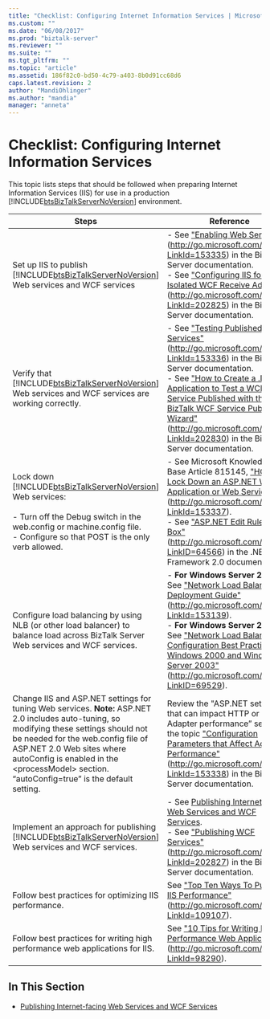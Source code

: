 ```yaml
---
title: "Checklist: Configuring Internet Information Services | Microsoft Docs"
ms.custom: ""
ms.date: "06/08/2017"
ms.prod: "biztalk-server"
ms.reviewer: ""
ms.suite: ""
ms.tgt_pltfrm: ""
ms.topic: "article"
ms.assetid: 186f82c0-bd50-4c79-a403-8b0d91cc68d6
caps.latest.revision: 2
author: "MandiOhlinger"
ms.author: "mandia"
manager: "anneta"
---
```

# Checklist: Configuring Internet Information Services
This topic lists steps that should be followed when preparing Internet Information Services (IIS) for use in a production [!INCLUDE[btsBizTalkServerNoVersion](../includes/btsbiztalkservernoversion-md.md)] environment.


|                                                                                                                                                     Steps                                                                                                                                                      |                                                                                                                                                                                                                        Reference                                                                                                                                                                                                                        |
|----------------------------------------------------------------------------------------------------------------------------------------------------------------------------------------------------------------------------------------------------------------------------------------------------------------|---------------------------------------------------------------------------------------------------------------------------------------------------------------------------------------------------------------------------------------------------------------------------------------------------------------------------------------------------------------------------------------------------------------------------------------------------------|
|                                                                                     Set up IIS to publish [!INCLUDE[btsBizTalkServerNoVersion](../includes/btsbiztalkservernoversion-md.md)] Web services and WCF services                                                                                     |                                   -   See ["Enabling Web Services"](https://go.microsoft.com/fwlink/?LinkId=153335) (<http://go.microsoft.com/fwlink/?LinkId=153335>) in the BizTalk Server documentation.<br />-   See ["Configuring IIS for the Isolated WCF Receive Adapters"](https://go.microsoft.com/fwlink/?LinkId=202825)(<http://go.microsoft.com/fwlink/?LinkId=202825>) in the BizTalk Server documentation.                                   |
|                                                                              Verify that [!INCLUDE[btsBizTalkServerNoVersion](../includes/btsbiztalkservernoversion-md.md)] Web services and WCF services are working correctly.                                                                               | -   See ["Testing Published Web Services"](https://go.microsoft.com/fwlink/?LinkId=153336) (<http://go.microsoft.com/fwlink/?LinkId=153336>) in the BizTalk Server documentation.<br />-   See ["How to Create a .NET Application to Test a WCF Service Published with the BizTalk WCF Service Publishing Wizard"](https://go.microsoft.com/fwlink/?LinkId=202830) (<http://go.microsoft.com/fwlink/?LinkId=202830>) in the BizTalk Server documentation. |
|                            Lock down [!INCLUDE[btsBizTalkServerNoVersion](../includes/btsbiztalkservernoversion-md.md)] Web services:<br /><br /> -   Turn off the Debug switch in the web.config or machine.config file.<br />-   Configure so that POST is the only verb allowed.                            |                        -   See Microsoft Knowledge Base Article 815145, ["HOW TO: Lock Down an ASP.NET Web Application or Web Service"](https://go.microsoft.com/fwlink/?LinkId=153337) (<http://go.microsoft.com/fwlink/?LinkId=153337>).<br />-   See ["ASP.NET Edit Rule Dialog Box"](https://go.microsoft.com/fwlink/?LinkID=64566) (<http://go.microsoft.com/fwlink/?LinkID=64566>) in the .NET Framework 2.0 documentation.                         |
|                                                                                      Configure load balancing by using NLB (or other load balancer) to balance load across BizTalk Server Web services and WCF services.                                                                                       |             -   **For Windows Server 2008**: See ["Network Load Balancing Deployment Guide"](https://go.microsoft.com/fwlink/?LinkId=153139) (<http://go.microsoft.com/fwlink/?LinkId=153139>).<br />-   **For Windows Server 2003**: See ["Network Load Balancing: Configuration Best Practices for Windows 2000 and Windows Server 2003"](https://go.microsoft.com/fwlink/?LinkID=69529) (<http://go.microsoft.com/fwlink/?LinkID=69529>).              |
| Change IIS and ASP.NET settings for tuning Web services. **Note:**  ASP.NET 2.0 includes auto-tuning, so modifying these settings should not be needed for the web.config file of ASP.NET 2.0 Web sites where autoConfig is enabled in the \<processModel\> section. “autoConfig=true” is the default setting. |                                                                         Review the "ASP.NET settings that can impact HTTP or SOAP Adapter performance” section of the topic ["Configuration Parameters that Affect Adapter Performance"](https://go.microsoft.com/fwlink/?LinkId=153338) (<http://go.microsoft.com/fwlink/?LinkId=153338>) in the BizTalk Server documentation.                                                                          |
|                                                                             Implement an approach for publishing [!INCLUDE[btsBizTalkServerNoVersion](../includes/btsbiztalkservernoversion-md.md)] Web services and WCF services.                                                                             |                                                           -   See [Publishing Internet-facing Web Services and WCF Services](../technical-guides/publishing-internet-facing-web-services-and-wcf-services.md).<br />-   See ["Publishing WCF Services"](https://go.microsoft.com/fwlink/?LinkId=202827) (<http://go.microsoft.com/fwlink/?LinkId=202827>) in the BizTalk Server documentation.                                                           |
|                                                                                                                             Follow best practices for optimizing IIS performance.                                                                                                                              |                                                                                                                                                    See ["Top Ten Ways To Pump Up IIS Performance"](https://go.microsoft.com/fwlink/?LinkId=109107) (<http://go.microsoft.com/fwlink/?LinkId=109107>).                                                                                                                                                    |
|                                                                                                                  Follow best practices for writing high performance web applications for IIS.                                                                                                                  |                                                                                                                                              See ["10 Tips for Writing High-Performance Web Applications"](https://go.microsoft.com/fwlink/?LinkId=98290) (<http://go.microsoft.com/fwlink/?LinkId=98290>).                                                                                                                                              |

## In This Section

-   [Publishing Internet-facing Web Services and WCF Services](../technical-guides/publishing-internet-facing-web-services-and-wcf-services.md)
